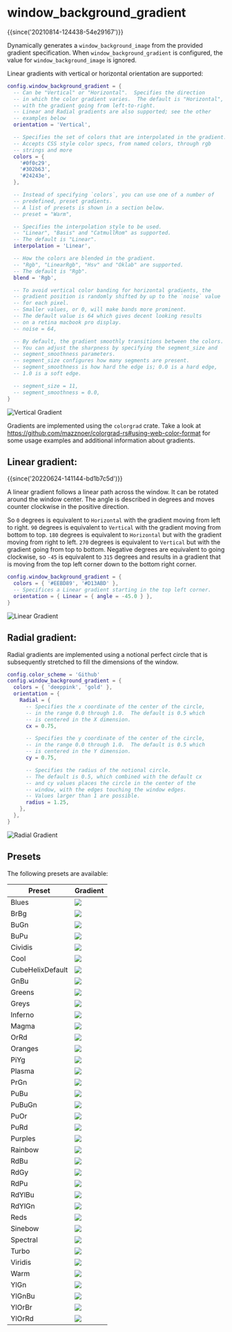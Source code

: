 # window_background_gradient

{{since('20210814-124438-54e29167')}}

Dynamically generates a `window_background_image` from the provided gradient
specification.  When `window_background_gradient` is configured, the value
for `window_background_image` is ignored.

Linear gradients with vertical or horizontal orientation are supported:

```lua
config.window_background_gradient = {
  -- Can be "Vertical" or "Horizontal".  Specifies the direction
  -- in which the color gradient varies.  The default is "Horizontal",
  -- with the gradient going from left-to-right.
  -- Linear and Radial gradients are also supported; see the other
  -- examples below
  orientation = 'Vertical',

  -- Specifies the set of colors that are interpolated in the gradient.
  -- Accepts CSS style color specs, from named colors, through rgb
  -- strings and more
  colors = {
    '#0f0c29',
    '#302b63',
    '#24243e',
  },

  -- Instead of specifying `colors`, you can use one of a number of
  -- predefined, preset gradients.
  -- A list of presets is shown in a section below.
  -- preset = "Warm",

  -- Specifies the interpolation style to be used.
  -- "Linear", "Basis" and "CatmullRom" as supported.
  -- The default is "Linear".
  interpolation = 'Linear',

  -- How the colors are blended in the gradient.
  -- "Rgb", "LinearRgb", "Hsv" and "Oklab" are supported.
  -- The default is "Rgb".
  blend = 'Rgb',

  -- To avoid vertical color banding for horizontal gradients, the
  -- gradient position is randomly shifted by up to the `noise` value
  -- for each pixel.
  -- Smaller values, or 0, will make bands more prominent.
  -- The default value is 64 which gives decent looking results
  -- on a retina macbook pro display.
  -- noise = 64,

  -- By default, the gradient smoothly transitions between the colors.
  -- You can adjust the sharpness by specifying the segment_size and
  -- segment_smoothness parameters.
  -- segment_size configures how many segments are present.
  -- segment_smoothness is how hard the edge is; 0.0 is a hard edge,
  -- 1.0 is a soft edge.

  -- segment_size = 11,
  -- segment_smoothness = 0.0,
}
```

![Vertical Gradient](../../../screenshots/vertical-gradient.png)

Gradients are implemented using the `colorgrad` crate.
Take a look at <https://github.com/mazznoer/colorgrad-rs#using-web-color-format>
for some usage examples and additional information about gradients.

## Linear gradient:

{{since('20220624-141144-bd1b7c5d')}}

A linear gradient follows a linear path across the window. It can be rotated
around the window center. The angle is described in degrees and moves 
counter clockwise in the positive direction.

So `0` degrees is equivalent to `Horizontal` with the gradient moving from left
to right. `90` degrees is equivalent to `Vertical` with the gradient moving from
bottom to top. `180` degrees is equivalent to `Horizontal` but with the gradient
moving from right to left. `270` degrees is equivalent to `Vertical` but with
the gradient going from top to bottom. Negative degrees are equivalent to going
clockwise, so `-45` is equivalent to `315` degrees and results in a gradient
that is moving from the top left corner down to the bottom right corner.

```lua
config.window_background_gradient = {
  colors = { '#EEBD89', '#D13ABD' },
  -- Specifices a Linear gradient starting in the top left corner.
  orientation = { Linear = { angle = -45.0 } },
}
```

![Linear Gradient](../../../screenshots/linear-gradient.png)

## Radial gradient:

Radial gradients are implemented using a notional perfect circle that is
subsequently stretched to fill the dimensions of the window.

```lua
config.color_scheme = 'Github'
config.window_background_gradient = {
  colors = { 'deeppink', 'gold' },
  orientation = {
    Radial = {
      -- Specifies the x coordinate of the center of the circle,
      -- in the range 0.0 through 1.0.  The default is 0.5 which
      -- is centered in the X dimension.
      cx = 0.75,

      -- Specifies the y coordinate of the center of the circle,
      -- in the range 0.0 through 1.0.  The default is 0.5 which
      -- is centered in the Y dimension.
      cy = 0.75,

      -- Specifies the radius of the notional circle.
      -- The default is 0.5, which combined with the default cx
      -- and cy values places the circle in the center of the
      -- window, with the edges touching the window edges.
      -- Values larger than 1 are possible.
      radius = 1.25,
    },
  },
}
```

![Radial Gradient](../../../screenshots/radial-gradient.png)

## Presets

The following presets are available:

|Preset|Gradient|
|------|--------|
|Blues|<img src="https://github.com/mazznoer/colorgrad-rs/raw/master/docs/images/preset/blues.png">|
|BrBg|<img src="https://github.com/mazznoer/colorgrad-rs/raw/master/docs/images/preset/br_bg.png">|
|BuGn|<img src="https://github.com/mazznoer/colorgrad-rs/raw/master/docs/images/preset/bu_gn.png">|
|BuPu|<img src="https://github.com/mazznoer/colorgrad-rs/raw/master/docs/images/preset/bu_pu.png">|
|Cividis|<img src="https://github.com/mazznoer/colorgrad-rs/raw/master/docs/images/preset/cividis.png">|
|Cool|<img src="https://github.com/mazznoer/colorgrad-rs/raw/master/docs/images/preset/cool.png">|
|CubeHelixDefault|<img src="https://github.com/mazznoer/colorgrad-rs/raw/master/docs/images/preset/cubehelix_default.png">|
|GnBu|<img src="https://github.com/mazznoer/colorgrad-rs/raw/master/docs/images/preset/gn_bu.png">|
|Greens|<img src="https://github.com/mazznoer/colorgrad-rs/raw/master/docs/images/preset/greens.png">|
|Greys|<img src="https://github.com/mazznoer/colorgrad-rs/raw/master/docs/images/preset/greys.png">|
|Inferno|<img src="https://github.com/mazznoer/colorgrad-rs/raw/master/docs/images/preset/inferno.png">|
|Magma|<img src="https://github.com/mazznoer/colorgrad-rs/raw/master/docs/images/preset/magma.png">|
|OrRd|<img src="https://github.com/mazznoer/colorgrad-rs/raw/master/docs/images/preset/or_rd.png">|
|Oranges|<img src="https://github.com/mazznoer/colorgrad-rs/raw/master/docs/images/preset/oranges.png">|
|PiYg|<img src="https://github.com/mazznoer/colorgrad-rs/raw/master/docs/images/preset/pi_yg.png">|
|Plasma|<img src="https://github.com/mazznoer/colorgrad-rs/raw/master/docs/images/preset/plasma.png">|
|PrGn|<img src="https://github.com/mazznoer/colorgrad-rs/raw/master/docs/images/preset/pr_gn.png">|
|PuBu|<img src="https://github.com/mazznoer/colorgrad-rs/raw/master/docs/images/preset/pu_bu.png">|
|PuBuGn|<img src="https://github.com/mazznoer/colorgrad-rs/raw/master/docs/images/preset/pu_bu_gn.png">|
|PuOr|<img src="https://github.com/mazznoer/colorgrad-rs/raw/master/docs/images/preset/pu_or.png">|
|PuRd|<img src="https://github.com/mazznoer/colorgrad-rs/raw/master/docs/images/preset/pu_rd.png">|
|Purples|<img src="https://github.com/mazznoer/colorgrad-rs/raw/master/docs/images/preset/purples.png">|
|Rainbow|<img src="https://github.com/mazznoer/colorgrad-rs/raw/master/docs/images/preset/rainbow.png">|
|RdBu|<img src="https://github.com/mazznoer/colorgrad-rs/raw/master/docs/images/preset/rd_bu.png">|
|RdGy|<img src="https://github.com/mazznoer/colorgrad-rs/raw/master/docs/images/preset/rd_gy.png">|
|RdPu|<img src="https://github.com/mazznoer/colorgrad-rs/raw/master/docs/images/preset/rd_pu.png">|
|RdYlBu|<img src="https://github.com/mazznoer/colorgrad-rs/raw/master/docs/images/preset/rd_yl_bu.png">|
|RdYlGn|<img src="https://github.com/mazznoer/colorgrad-rs/raw/master/docs/images/preset/rd_yl_gn.png">|
|Reds|<img src="https://github.com/mazznoer/colorgrad-rs/raw/master/docs/images/preset/reds.png">|
|Sinebow|<img src="https://github.com/mazznoer/colorgrad-rs/raw/master/docs/images/preset/sinebow.png">|
|Spectral|<img src="https://github.com/mazznoer/colorgrad-rs/raw/master/docs/images/preset/spectral.png">|
|Turbo|<img src="https://github.com/mazznoer/colorgrad-rs/raw/master/docs/images/preset/turbo.png">|
|Viridis|<img src="https://github.com/mazznoer/colorgrad-rs/raw/master/docs/images/preset/viridis.png">|
|Warm|<img src="https://github.com/mazznoer/colorgrad-rs/raw/master/docs/images/preset/warm.png">|
|YlGn|<img src="https://github.com/mazznoer/colorgrad-rs/raw/master/docs/images/preset/yl_gn.png">|
|YlGnBu|<img src="https://github.com/mazznoer/colorgrad-rs/raw/master/docs/images/preset/yl_gn_bu.png">|
|YlOrBr|<img src="https://github.com/mazznoer/colorgrad-rs/raw/master/docs/images/preset/yl_or_br.png">|
|YlOrRd|<img src="https://github.com/mazznoer/colorgrad-rs/raw/master/docs/images/preset/yl_or_rd.png">|

